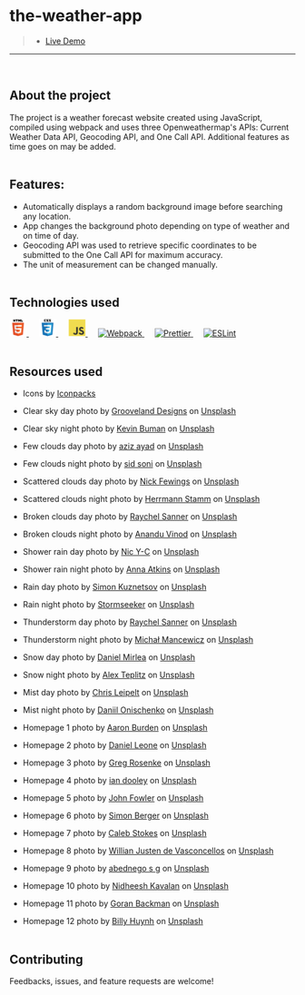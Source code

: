 # the-weather-app

> - [Live Demo](https://hardroof.github.io/the-weather-app/)

---

<br/>

## About the project

The project is a weather forecast website created using JavaScript, compiled using webpack and uses three Openweathermap's APIs: Current Weather Data API, Geocoding API, and One Call API. Additional features as time goes on may be added.
<br/><br/>

## Features:

- Automatically displays a random background image before searching any location.
- App changes the background photo depending on type of weather and on time of day.
- Geocoding API was used to retrieve specific coordinates to be submitted to the One Call API for maximum accuracy.
- The unit of measurement can be changed manually.
  <br/><br/>

## Technologies used

<a href="https://www.w3.org/html/" target="_blank" rel="noreferrer"> <img src="https://raw.githubusercontent.com/devicons/devicon/master/icons/html5/html5-original-wordmark.svg" alt="html5" width="30" height="30"/> </a> &emsp; <a href="https://www.w3schools.com/css/" target="_blank" rel="noreferrer"> <img src="https://raw.githubusercontent.com/devicons/devicon/master/icons/css3/css3-original-wordmark.svg" alt="css3" width="30" height="30"/> </a> &emsp; <a href="https://developer.mozilla.org/en-US/docs/Web/JavaScript" target="_blank" rel="noreferrer"> <img src="https://raw.githubusercontent.com/devicons/devicon/master/icons/javascript/javascript-original.svg" alt="javascript" width="30" height="30"/> </a> &emsp; <a href="https://webpack.js.org/" target="_blank" rel="noreferrer"> <img src="https://webpack.js.org/icon-square-small.85ba630cf0c5f29ae3e3.svg" alt="Webpack" width="30" height="30" /> </a> &emsp; <a href="https://prettier.io/" target="_blank" rel="noreferrer"> <img src="https://prettier.io/icon.png" alt="Prettier" width="30" height="30"/> </a> &emsp; <a href="https://eslint.org/" target="_blank" rel="noreferrer"> <img src="https://eslint.org/icon-512.png" alt="ESLint" width="30" height="30"/> </a>
<br/><br/>

## Resources used

- Icons by <a href='https://iconpacks.net'>Iconpacks</a>

- Clear sky day photo by [Grooveland Designs](https://unsplash.com/@groovelanddesigns) on [Unsplash](https://unsplash.com)

- Clear sky night photo by [Kevin Buman](https://unsplash.com/@castigliano) on [Unsplash](https://unsplash.com)

- Few clouds day photo by [aziz ayad](https://unsplash.com/@azizayad) on [Unsplash](https://unsplash.com)

- Few clouds night photo by [sid soni](https://unsplash.com/@sidclicks) on [Unsplash](https://unsplash.com)

- Scattered clouds day photo by [Nick Fewings](https://unsplash.com/@jannerboy62) on [Unsplash](https://unsplash.com)

- Scattered clouds night photo by [Herrmann Stamm](https://unsplash.com/@herrmannstamm) on [Unsplash](https://unsplash.com)

- Broken clouds day photo by [Raychel Sanner](https://unsplash.com/@raychelsnr) on [Unsplash](https://unsplash.com)

- Broken clouds night photo by [Anandu Vinod](https://unsplash.com/@anandu) on [Unsplash](https://unsplash.com)

- Shower rain day photo by [Nic Y-C](https://unsplash.com/@themcny) on [Unsplash](https://unsplash.com)

- Shower rain night photo by [Anna Atkins](https://unsplash.com/@ak1) on [Unsplash](https://unsplash.com)

- Rain day photo by [Simon Kuznetsov](https://unsplash.com/@simonkuznetsovphoto) on [Unsplash](https://unsplash.com)

- Rain night photo by [Stormseeker](https://unsplash.com/@sseeker) on [Unsplash](https://unsplash.com)

- Thunderstorm day photo by [Raychel Sanner](https://unsplash.com/@raychelsnr) on [Unsplash](https://unsplash.com)

- Thunderstorm night photo by [Michał Mancewicz](https://unsplash.com/@kreyatif) on [Unsplash](https://unsplash.com)

- Snow day photo by [Daniel Mirlea](https://unsplash.com/@danielmirlea) on [Unsplash](https://unsplash.com)

- Snow night photo by [Alex Teplitz](https://unsplash.com/@swordghost) on [Unsplash](https://unsplash.com)

- Mist day photo by [Chris Leipelt](https://unsplash.com/@cleipelt) on [Unsplash](https://unsplash.com)

- Mist night photo by [Daniil Onischenko](https://unsplash.com/@flyvk) on [Unsplash](https://unsplash.com)

- Homepage 1 photo by [Aaron Burden](https://unsplash.com/@aaronburden) on [Unsplash](https://unsplash.com)

- Homepage 2 photo by [Daniel Leone](https://unsplash.com/@danielleone) on [Unsplash](https://unsplash.com)

- Homepage 3 photo by [Greg Rosenke](https://unsplash.com/@greg_rosenke) on [Unsplash](https://unsplash.com)

- Homepage 4 photo by [ian dooley](https://unsplash.com/@sadswim) on [Unsplash](https://unsplash.com)

- Homepage 5 photo by [John Fowler](https://unsplash.com/@wildhoney) on [Unsplash](https://unsplash.com)

- Homepage 6 photo by [Simon Berger](https://unsplash.com/@8moments) on [Unsplash](https://unsplash.com)

- Homepage 7 photo by [Caleb Stokes](https://unsplash.com/@yoitscalebb) on [Unsplash](https://unsplash.com)

- Homepage 8 photo by [Willian Justen de Vasconcellos](https://unsplash.com/@willianjusten) on [Unsplash](https://unsplash.com)

- Homepage 9 photo by [abednego s g](https://unsplash.com/@abednego) on [Unsplash](https://unsplash.com)

- Homepage 10 photo by [Nidheesh Kavalan](https://unsplash.com/@nidheeshkavalan) on [Unsplash](https://unsplash.com)

- Homepage 11 photo by [Goran Backman](https://unsplash.com/@backmango) on [Unsplash](https://unsplash.com)

- Homepage 12 photo by [Billy Huynh](https://unsplash.com/@billy_huy) on [Unsplash](https://unsplash.com)
  <br/><br/>

## Contributing

Feedbacks, issues, and feature requests are welcome!
<br/><br/>
